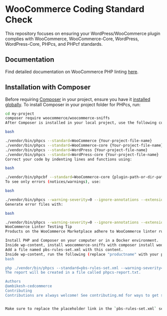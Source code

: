# WooCommerce Coding Standard Check

This repository focuses on ensuring your WordPress/WooCommerce plugin complies with WooCommerce, WooCommerce-Core, WordPress, WordPress-Core, PHPcs, and PHPcf standards.

## Documentation

Find detailed documentation on WooCommerce PHP linting [here](https://developer.woocommerce.com/testing-extensions-and-maintaining-quality-code/setting-up-linting/).

## Installation with Composer

Before requiring [Composer](https://getcomposer.org/doc/00-intro.md) in your project, ensure you have it [installed globally](https://getcomposer.org/doc/00-intro.md). To install Composer in your project folder for PHPcs, run:

```bash
cd my-project
composer require woocommerce/woocommerce-sniffs
After Composer is installed in your local project, use the following commands to check PHPcs according to WooCommerce core:

bash

./vendor/bin/phpcs --standard=WooCommerce {Your-project-file-name}
./vendor/bin/phpcs --standard=WooCommerce-core {Your-project-file-name}
./vendor/bin/phpcs --standard=WordPress {Your-project-file-name}
./vendor/bin/phpcs --standard=WordPress-core {Your-project-file-name}
Correct your code by indenting lines and functions using:

bash

./vendor/bin/phpcbf --standard=WooCommerce-core {plugin-path-or-dir-path}
To see only errors (notices/warnings), use:

bash

./vendor/bin/phpcs --warning-severity=0 --ignore-annotations --extensions=php,html --standard=WooCommerce-core {Your-project-file-name}
Generate error files with:

bash

./vendor/bin/phpcs --warning-severity=0 --ignore-annotations --extensions=php,html --standard=WooCommerce-core,WooCommerce,WordPress,WordPress-core --report-file={Error-file-location} {Targeted-file-for-Phpcs-report}
WooCommerce Linter Testing Tip
Products on the WooCommerce Marketplace adhere to WooCommerce linter rules. Test your product before submitting it for Marketplace consideration:

Install PHP and Composer on your computer or in a Docker environment.
Inside wp-content, install woocommerce-sniffs with composer install woocommerce/woocommerce-sniffs.
Add a file named pbs-rules-set.xml with this content.
Inside wp-content, run the following (replace "productname" with your product's directory):
bash

php ./vendor/bin/phpcs --standard=pbs-rules-set.xml --warning-severity=0 --report-source --report-full=phpcs-report.txt --ignore-annotations --extensions=php,html themes/themename
The report will be created in a file called phpcs-report.txt.

Authors
@ambikesh-cedcommerce
Contributing
Contributions are always welcome! See contributing.md for ways to get started. Please adhere to this project's code of conduct. If there is anything missing or you want to add more, we would appreciate it. Thank you!


Make sure to replace the placeholder link in the `pbs-rules-set.xml` section with the actual content or link you want to provide for that file.
